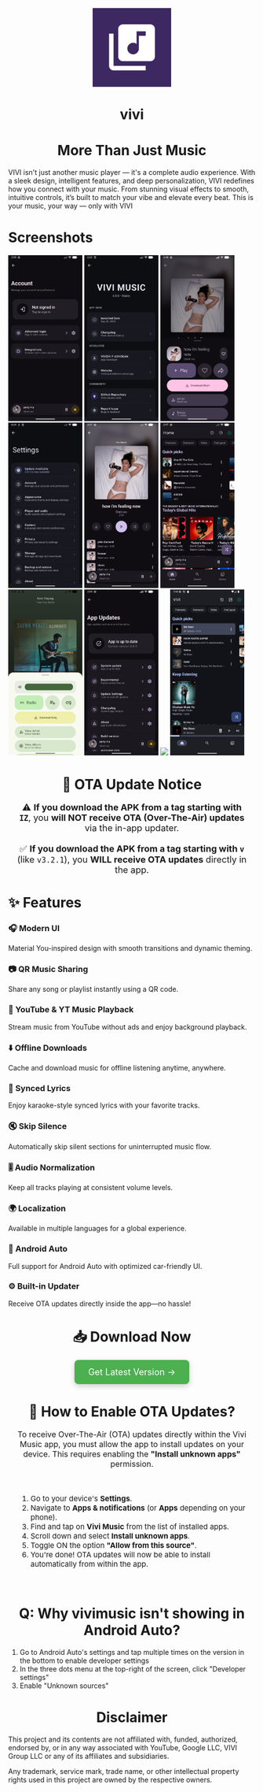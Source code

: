 <div align="center">
 <img src="https://github.com/vivizzz007/vivi-music/blob/main/fastlane/metadata/android/en-US/images/icon-playstore.png.png?raw=true" width="160" height="160" style="display: block; margin: 0 auto"/>
 <h1>vivi</h1>
<h1>More Than Just Music</h1>

</div>

<div> VIVI isn't just another music player — it's a complete audio experience. With a sleek design, intelligent features, and deep personalization, VIVI redefines how you connect with your music. From stunning visual effects to smooth, intuitive controls, it’s built to match your vibe and elevate every beat. This is your music, your way — only with VIVI
</div>

<h1>Screenshots</h1>
<p>
  <img src="https://github.com/vivizzz007/vivi-music/blob/main/NEW-UI/6.png?raw=true" width="30%" />
  <img src="https://github.com/vivizzz007/vivi-music/blob/main/NEW-UI/7.png?raw=true" width="30%" />
  <img src="https://github.com/vivizzz007/vivi-music/blob/main/NEW-UI/4.png?raw=true" width="30%" />
  <img src="https://github.com/vivizzz007/vivi-music/blob/main/NEW-UI/3.png?raw=true" width="30%" />
  <img src="https://github.com/vivizzz007/vivi-music/blob/main/NEW-UI/2.png?raw=true" width="30%" />
   <img src="https://github.com/vivizzz007/vivi-music/blob/main/NEW-UI/10.png?raw=true" width="30%" />
  <img src="https://github.com/vivizzz007/vivi-music/blob/main/NEW-UI/11.png?raw=true" width="30%" />
  <img src="https://github.com/vivizzz007/vivi-music/blob/main/NEW-UI/12.png?raw=true" width="30%" />
  <img src="https://github.com/vivizzz007/vivi-music/blob/main/NEW-UI/13.png?raw=true" width="30%" />
  <img src="https://github.com/vivizzz007/vivi-music/blob/main/NEW-UI/14.png?raw=true" width="30%" />
</p>

<div align="center">
  <h1>📢 OTA Update Notice</h1>
  <p style="font-size: 18px; max-width: 800px; padding: 0 16px;">
    ⚠️ <strong>If you download the APK from a tag starting with <code>IZ</code></strong>, you <b>will NOT receive OTA (Over-The-Air) updates</b> via the in-app updater.<br><br>
    ✅ <strong>If you download the APK from a tag starting with <code>v</code></strong> (like <code>v3.2.1</code>), you <b>WILL receive OTA updates</b> directly in the app.
  </p>
</div>

<h1 class="features-section-title">✨ Features</h1>

<div class="features-grid">
  <div class="feature-card">
    <h3>🎧 Modern UI</h3>
    <p>Material You-inspired design with smooth transitions and dynamic theming.</p>
  </div>
  <div class="feature-card">
    <h3>📷 QR Music Sharing</h3>
    <p>Share any song or playlist instantly using a QR code.</p>
  </div>
  <div class="feature-card">
    <h3>🎵 YouTube & YT Music Playback</h3>
    <p>Stream music from YouTube without ads and enjoy background playback.</p>
  </div>
  <div class="feature-card">
    <h3>⬇️ Offline Downloads</h3>
    <p>Cache and download music for offline listening anytime, anywhere.</p>
  </div>
  <div class="feature-card">
    <h3>📝 Synced Lyrics</h3>
    <p>Enjoy karaoke-style synced lyrics with your favorite tracks.</p>
  </div>
  <div class="feature-card">
    <h3>🔇 Skip Silence</h3>
    <p>Automatically skip silent sections for uninterrupted music flow.</p>
  </div>
  <div class="feature-card">
    <h3>🎚️ Audio Normalization</h3>
    <p>Keep all tracks playing at consistent volume levels.</p>
  </div>
  <div class="feature-card">
    <h3>🌍 Localization</h3>
    <p>Available in multiple languages for a global experience.</p>
  </div>
  <div class="feature-card">
    <h3>🚗 Android Auto</h3>
    <p>Full support for Android Auto with optimized car-friendly UI.</p>
  </div>
  <div class="feature-card">
    <h3>⚙️ Built-in Updater</h3>
    <p>Receive OTA updates directly inside the app—no hassle!</p>
  </div>
</div>


<div align="center">
  <h1>📥 Download Now</h1>
  <a href="https://github.com/vivizzz007/vivi-music/releases" target="_blank" style="
    display: inline-block;
    background-color: #4CAF50;
    color: white;
    padding: 14px 28px;
    font-size: 18px;
    border-radius: 8px;
    text-decoration: none;
    box-shadow: 0 4px 12px rgba(0, 0, 0, 0.2);
    transition: background-color 0.3s ease, transform 0.2s ease;
  " onmouseover="this.style.backgroundColor='#45a049'; this.style.transform='scale(1.05)';" onmouseout="this.style.backgroundColor='#4CAF50'; this.style.transform='scale(1)';">
    Get Latest Version →
  </a>
</div>

<div align="center">
  <h1>🔄 How to Enable OTA Updates?</h1>
  <p style="font-size: 16px; max-width: 800px; padding: 0 16px;">
    To receive Over-The-Air (OTA) updates directly within the Vivi Music app, you must allow the app to install updates on your device. This requires enabling the <b>"Install unknown apps"</b> permission.
  </p>
</div>

<div style="max-width: 700px; margin: 0 auto; font-size: 15px; padding: 20px;">
  <ol>
    <li>Go to your device's <b>Settings</b>.</li>
    <li>Navigate to <b>Apps & notifications</b> (or <b>Apps</b> depending on your phone).</li>
    <li>Find and tap on <b>Vivi Music</b> from the list of installed apps.</li>
    <li>Scroll down and select <b>Install unknown apps</b>.</li>
    <li>Toggle ON the option <b>"Allow from this source"</b>.</li>
    <li>You're done! OTA updates will now be able to install automatically from within the app.</li>
  </ol>
</div>


<div align="center">
<h1> Q: Why vivimusic isn't showing in Android Auto? </h1>
</div>

1. Go to Android Auto's settings and tap multiple times on the version in the bottom to enable
   developer settings
2. In the three dots menu at the top-right of the screen, click "Developer settings"
3. Enable "Unknown sources"

<div align="center">
<h1>Disclaimer</h1>
</div>

This project and its contents are not affiliated with, funded, authorized, endorsed by, or in any way associated with YouTube, Google LLC, VIVI Group LLC or any of its affiliates and subsidiaries.

Any trademark, service mark, trade name, or other intellectual property rights used in this project are owned by the respective owners.


<div align="center">

</div>

